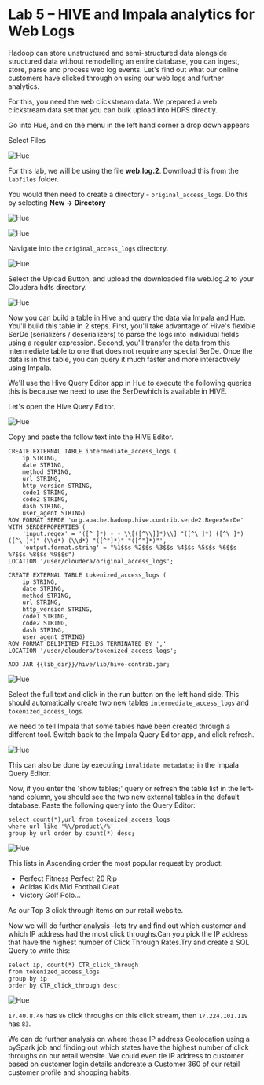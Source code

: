 # Lab 5 – HIVE and Impala analytics for Web Logs

Hadoop can store unstructured and semi-structured data alongside structured data without remodelling an entire database, you can ingest, store, parse and process web log events. Let's find out what our online customers have clicked through on using our web logs and further analytics.

For this, you need the web clickstream data. We prepared a web clickstream data set that you can bulk upload into HDFS directly.

Go into Hue, and on the menu in the left hand corner a drop down appears

Select Files 

![Hue](./images/lab05-a.jpg)

For this lab, we will be using the file **web.log.2**. Download this from the ``labfiles`` folder.

You would then need to create a directory - ``original_access_logs``. Do this by selecting **New -> Directory**

![Hue](./images/lab05-b.jpg)

![Hue](./images/lab05-c.jpg)

Navigate into the ``original_access_logs`` directory. 

![Hue](./images/lab05-d.jpg)

Select the Upload Button, and upload the downloaded file web.log.2 to your Cloudera hdfs directory.

![Hue](./images/lab05-e.jpg)

Now you can build a table in Hive and query the data via Impala and Hue. You'll build this table in 2 steps. First, you'll take advantage of Hive's flexible SerDe (serializers / deserializers) to parse the logs into individual fields using a regular expression. Second, you'll transfer the data from this intermediate table to one that does not require any special SerDe. Once the data is in this table, you can query it much faster and more interactively using Impala.

We'll use the Hive Query Editor app in Hue to execute the following queries this is because we need to use the SerDewhich is available in HIVE.

Let's open the Hive Query Editor. 

![Hue](./images/lab05-f.jpg)

Copy and paste the follow text into the HIVE Editor.

	CREATE EXTERNAL TABLE intermediate_access_logs (
	    ip STRING,
	    date STRING,
	    method STRING,
	    url STRING,
	    http_version STRING,
	    code1 STRING,
	    code2 STRING,
	    dash STRING,
	    user_agent STRING)
	ROW FORMAT SERDE 'org.apache.hadoop.hive.contrib.serde2.RegexSerDe'
	WITH SERDEPROPERTIES (
	    'input.regex' = '([^ ]*) - - \\[([^\\]]*)\\] "([^\ ]*) ([^\ ]*) ([^\ ]*)" (\\d*) (\\d*) "([^"]*)" "([^"]*)"',
	    'output.format.string' = "%1$$s %2$$s %3$$s %4$$s %5$$s %6$$s %7$$s %8$$s %9$$s")
	LOCATION '/user/cloudera/original_access_logs';
	
	CREATE EXTERNAL TABLE tokenized_access_logs (
	    ip STRING,
	    date STRING,
	    method STRING,
	    url STRING,
	    http_version STRING,
	    code1 STRING,
	    code2 STRING,
	    dash STRING,
	    user_agent STRING)
	ROW FORMAT DELIMITED FIELDS TERMINATED BY ','
	LOCATION '/user/cloudera/tokenized_access_logs';
	
	ADD JAR {{lib_dir}}/hive/lib/hive-contrib.jar;
	
![Hue](./images/lab05-g.jpg)

Select the full text and click in the run button on the left hand side. This should automatically create two new tables ``intermediate_access_logs`` and ``tokenized_access_logs``.

we need to tell Impala that some tables have been created through a different tool. Switch back to the Impala Query Editor app, and click refresh.

![Hue](./images/lab05-h.jpg)

This can also be done by executing ``invalidate metadata;`` in the Impala Query Editor. 

Now, if you enter the 'show tables;' query or refresh the table list in the left-hand column, you should see the two new external tables in the default database. Paste the following query into the Query Editor:

	select count(*),url from tokenized_access_logs
	where url like '%\/product\/%'
	group by url order by count(*) desc;


![Hue](./images/lab05-i.jpg)

This lists in Ascending order the most popular request by product:
* Perfect Fitness Perfect 20 Rip
* Adidas Kids Mid Football Cleat 
* Victory Golf Polo...

As our Top 3 click through items on our retail website.

Now we will do further analysis –lets try and find out which customer and which IP address had the most click throughs.Can you pick the IP address that have the highest number of Click Through Rates.Try and create a SQL Query to write this:

	select ip, count(*) CTR_click_through 
	from tokenized_access_logs 
	group by ip 
	order by CTR_click_through desc;

![Hue](./images/lab05-j.jpg)

``17.40.8.46`` has ``86`` click throughs on this click stream, then ``17.224.101.119`` has ``83``. 

We can do further analysis on where these IP address Geolocation using a pySpark job and finding out which states have the highest number of click throughs on our retail website. We could even tie IP address to customer based on customer login details andcreate a Customer 360 of our retail customer profile and shopping habits.







